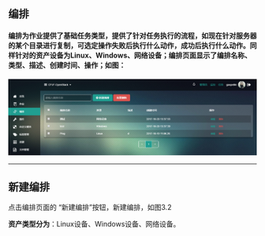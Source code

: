 ## 编排

#### 编排为作业提供了基础任务类型，提供了针对任务执行的流程，如现在针对服务器的某个目录进行复制，可选定操作失败后执行什么动作，成功后执行什么动作。同样针对的资产设备为Linux、Windows、网络设备；编排页面显示了编排名称、类型、描述、创建时间、操作；如图：

![](/assets/编排.png)

---

## 新建编排

点击编排页面的 “新建编排”按钮，新建编排，如图3.2

**资产类型分为**：Linux设备、Windows设备、网络设备。




